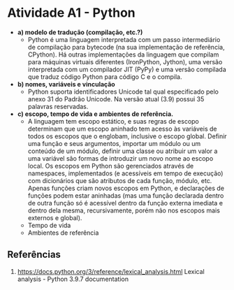 # Atividade A1 - Python

+ **a) modelo de tradução (compilação, etc.?)**
  + Python é uma linguagem interpretada com um passo intermediário de compilação para bytecode (na sua implementação de referência, CPython). Há outras implementações da linguagem que compilam para máquinas virtuais diferentes (IronPython, Jython), uma versão interpretada com um compilador JIT (PyPy) e uma versão compilada que traduz código Python para código C e o compila.
+ **b) nomes, variáveis e vinculação**
  + Python suporta identificadores Unicode tal qual especificado pelo anexo 31 do Padrão Unicode. Na versão atual (3.9) possui 35 palavras reservadas. 
+ **c) escopo, tempo de vida e ambientes de referência.**
  + A linguagem tem escopo estático, e suas regras de escopo determinam que um escopo aninhado tem acesso às variáveis de todos os escopos que o englobam, inclusive o escopo global. Definir uma função e seus argumentos, importar um módulo ou um conteúdo de um módulo, definir uma classe ou atribuir um valor a uma variável são formas de introduzir um novo nome ao escopo local. Os escopos em Python são gerenciados através de namespaces, implementados (e acessíveis em tempo de execução) com dicionários que são atributos de cada função, módulo, etc. Apenas funções criam novos escopos em Python, e declarações de funções podem estar aninhadas (mas uma função declarada dentro de outra função só é acessível dentro da função externa imediata e dentro dela mesma, recursivamente, porém não nos escopos mais externos e global).
  + Tempo de vida
  + Ambientes de referência

## Referências

1. https://docs.python.org/3/reference/lexical_analysis.html
Lexical analysis - Python 3.9.7 documentation